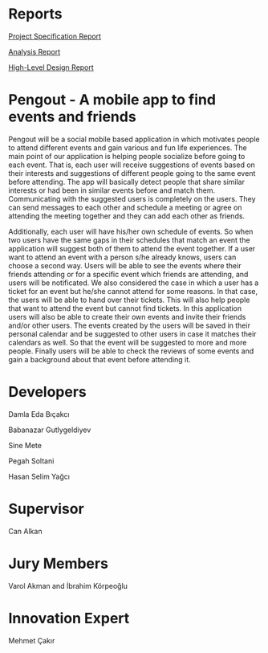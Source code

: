 # Reports
[Project Specification Report](https://github.com/babanazar/pengout/raw/master/Specifications%20Report.pdf)

[Analysis Report](https://github.com/babanazar/pengout/raw/master/analysis%20report.pdf)

[High-Level Design Report](https://github.com/babanazar/pengout/blob/master/High-Level%20Design%20Report.pdf)

# Pengout - A mobile app to find events and friends
  Pengout will be a social mobile based application in which motivates people to attend different events and gain various and fun life experiences. The main point of our application is helping people socialize before going to each event. That is, each user will receive suggestions of events based on their interests and suggestions of different people going to the same event before attending. The app will basically detect people that share similar interests or had been in similar events before and match them. Communicating with the suggested users is completely on the users. They can send messages to each other and schedule a meeting or agree on attending the meeting together and they can add each other as friends. 

  Additionally, each user will have his/her own schedule of events. So when two users have the same gaps in their schedules that match an event the application will suggest both of them to attend the event together. If a user want to attend an event with a person s/he already knows, users can choose a second way. Users will be able to see the events where their friends attending or for a specific event which friends are attending, and users will be notificated. We also considered the case in which a user has a ticket for an event but he/she cannot attend for some reasons. In that case, the users will be able to hand over their tickets. This will also help people that want to attend the event but cannot find tickets. In this application users will also be able to create their own events and invite their friends and/or other users. The events created by the users will be saved in their personal calendar and be suggested to other users in case it matches their calendars as well. So that the event will be suggested to more and more people. Finally users will be able to check the reviews of some events and gain a background about that event before attending it.

# Developers
Damla Eda Bıçakcı

Babanazar Gutlygeldiyev

Sine Mete

Pegah Soltani

Hasan Selim Yağcı


# Supervisor
Can Alkan

# Jury Members 
Varol Akman and İbrahim Körpeoğlu

# Innovation Expert
Mehmet Çakır
